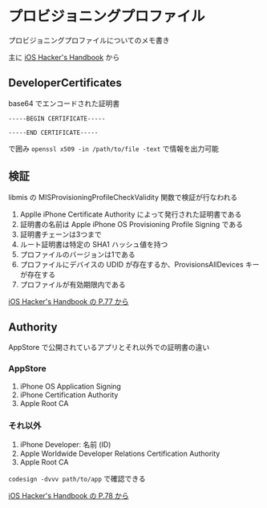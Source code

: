 # プロビジョニングプロファイル

プロビジョニングプロファイルについてのメモ書き

主に [iOS Hacker's Handbook](http://www.amazon.co.jp/dp/1118204123) から

## DeveloperCertificates

base64 でエンコードされた証明書

```
-----BEGIN CERTIFICATE-----

-----END CERTIFICATE-----
```

で囲み `openssl x509 -in /path/to/file -text` で情報を出力可能

## 検証

libmis の MISProvisioningProfileCheckValidity 関数で検証が行なわれる 

1. Applle iPhone Certificate Authority によって発行された証明書である
2. 証明書の名前は Apple iPhone OS Provisioning Profile Signing である
3. 証明書チェーンは3つまで
4. ルート証明書は特定の SHA1 ハッシュ値を持つ
5. プロファイルのバージョンは1である
6. プロファイルにデバイスの UDID が存在するか、ProvisionsAllDevices キーが存在する
7. プロファイルが有効期限内である

[iOS Hacker's Handbook の P.77 から](http://www.amazon.co.jp/dp/1118204123)

## Authority

AppStore で公開されているアプリとそれ以外での証明書の違い

### AppStore

1. iPhone OS Application Signing
2. iPhone Certification Authority
3. Apple Root CA

### それ以外

1. iPhone Developer: 名前 (ID)
2. Apple Worldwide Developer Relations Certification Authority
3. Apple Root CA

`codesign -dvvv path/to/app` で確認できる

[iOS Hacker's Handbook の P.78 から](http://www.amazon.co.jp/dp/1118204123)
